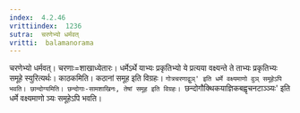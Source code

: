 ```yaml
---
index:  4.2.46
vrittiindex:  1236
sutra:  चरणेभ्यो धर्मवत्
vritti:  balamanorama 
---
```


चरणेभ्यो धर्मवत्। चरणाः=शाखाध्येतारः। धर्मेऽर्थे याभ्यः प्रकृतिभ्यो ये प्रत्यया वक्ष्यन्ते ते ताभ्यः प्रकृतिभ्यः समूहे स्युरित्यर्थः। काठकमिति। कठानां समूह इति विग्रहः। `गोत्रचरणाद्वुञ्' इति धर्मे वक्ष्यमाणो वुञ् समूहेऽपि भवति। छान्दोग्यमिति। छन्दोगाः-सामशाखिनः, तेषां समूह इति विग्रहः। `छन्दोगौक्थिकयाज्ञिकबह्वृचनटाञ्ञ्यः' इति धर्मे वक्ष्यमाणो ञ्यः समूहेऽपि भवति।

